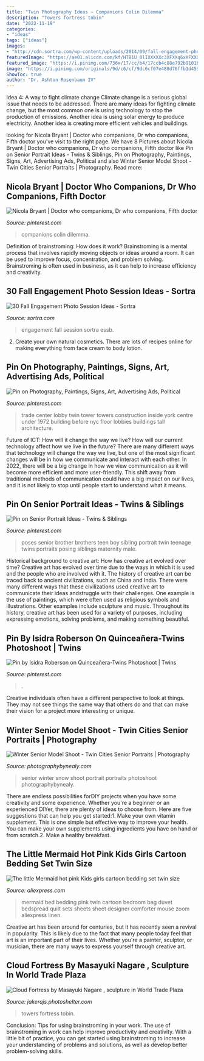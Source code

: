 ```yaml
---
title: "Twin Photography Ideas ~ Companions Colin Dilemma"
description: "Towers fortress tobin"
date: "2022-11-19"
categories:
- "ideas"
tags: ["ideas"]
images:
- "http://cdn.sortra.com/wp-content/uploads/2014/09/fall-engagement-photo-ideas27.jpg"
featuredImage: "https://ae01.alicdn.com/kf/HTB1U_0lIXXXXXc3XFXXq6xXFXXXg/The-little-Mermaid-hot-pink-Kids-girls-cartoon-bedding-set-twin-size-duvet-cover-bed-in.jpg"
featured_image: "https://i.pinimg.com/736x/17/cc/b4/17ccb4c88e792b9101bf462b8e77eac5--brother-poses-guy-poses.jpg"
image: "https://i.pinimg.com/originals/9d/c6/cf/9dc6cf07e488d76ffb1d45928a1ee584.jpg"
ShowToc: true
author: "Dr. Ashton Rosenbaum IV"
---
```



Idea 4: A way to fight climate change
Climate change is a serious global issue that needs to be addressed. There are many ideas for fighting climate change, but the most common one is using technology to stop the production of emissions. Another idea is using solar energy to produce electricity. Another idea is creating more efficient vehicles and buildings.

	

		
looking for Nicola Bryant | Doctor who companions, Dr who companions, Fifth doctor you've visit to the right page. We have 8 Pictures about Nicola Bryant | Doctor who companions, Dr who companions, Fifth doctor like Pin on Senior Portrait Ideas - Twins &amp; Siblings, Pin on Photography, Paintings, Signs, Art, Advertising Ads, Political and also Winter Senior Model Shoot - Twin Cities Senior Portraits | Photography. Read more:
		
    
## Nicola Bryant | Doctor Who Companions, Dr Who Companions, Fifth Doctor

<img loading=lazy src="https://i.pinimg.com/736x/61/56/b4/6156b43dfe52d3d5673b7d35b6e1fb58.jpg" onerror="this.onerror=null;this.src='https://tse1.mm.bing.net/th?id=OIP.p55Xz0RXtzBgBnPOh_YbLwHaLP&amp;pid=15.1';" alt="Nicola Bryant | Doctor who companions, Dr who companions, Fifth doctor">

_Source: pinterest.com_

>companions colin dilemma. 

	

Definition of brainstroming: How does it work?
Brainstroming is a mental process that involves rapidly moving objects or ideas around a room. It can be used to improve focus, concentration, and problem solving. Brainstroming is often used in business, as it can help to increase efficiency and creativity.

    
## 30 Fall Engagement Photo Session Ideas - Sortra

<img loading=lazy src="http://cdn.sortra.com/wp-content/uploads/2014/09/fall-engagement-photo-ideas27.jpg" onerror="this.onerror=null;this.src='https://tse3.mm.bing.net/th?id=OIP.Xxujw3jTs1HSCu72j0BckwHaLL&amp;pid=15.1';" alt="30 Fall Engagement Photo Session Ideas - Sortra">

_Source: sortra.com_

>engagement fall session sortra essb. 

	

2. Create your own natural cosmetics. There are lots of recipes online for making everything from face cream to body lotion.

    
## Pin On Photography, Paintings, Signs, Art, Advertising Ads, Political

<img loading=lazy src="https://i.pinimg.com/originals/82/e5/a2/82e5a212225a58548b4a57b52d51d3a6.jpg" onerror="this.onerror=null;this.src='https://tse1.mm.bing.net/th?id=OIP.e7Z8SKAh2S4aVBldrl8AnQAAAA&amp;pid=15.1';" alt="Pin on Photography, Paintings, Signs, Art, Advertising Ads, Political">

_Source: pinterest.com_

>trade center lobby twin tower towers construction inside york centre under 1972 building before nyc floor lobbies buildings tall architecture. 

	

Future of ICT: How will it change the way we live?
How will our current technology affect how we live in the future? 
There are many different ways that technology will change the way we live, but one of the most significant changes will be in how we communicate and interact with each other. In 2022, there will be a big change in how we view communication as it will become more efficient and more user-friendly. This shift away from traditional methods of communication could have a big impact on our lives, and it is not likely to stop until people start to understand what it means.

    
## Pin On Senior Portrait Ideas - Twins &amp; Siblings

<img loading=lazy src="https://i.pinimg.com/736x/17/cc/b4/17ccb4c88e792b9101bf462b8e77eac5--brother-poses-guy-poses.jpg" onerror="this.onerror=null;this.src='https://tse2.mm.bing.net/th?id=OIP.0eqannmjgad12xwGCCe4hwHaJB&amp;pid=15.1';" alt="Pin on Senior Portrait Ideas - Twins &amp; Siblings">

_Source: pinterest.com_

>poses senior brother brothers teen boy sibling portrait twin teenage twins portraits posing siblings maternity male. 

	

Historical background to creative art: How has creative art evolved over time?
Creative art has evolved over time due to the ways in which it is used and the people who are involved with it. The history of creative art can be traced back to ancient civilizations, such as China and India. There were many different ways that these civilizations used creative art to communicate their ideas andstruggle with their challenges. One example is the use of paintings, which were often used as religious symbols and illustrations. Other examples include sculpture and music. Throughout its history, creative art has been used for a variety of purposes, including expressing emotions, solving problems, and making something beautiful.

    
## Pin By Isidra Roberson On Quinceañera-Twins Photoshoot | Twins

<img loading=lazy src="https://i.pinimg.com/originals/9d/c6/cf/9dc6cf07e488d76ffb1d45928a1ee584.jpg" onerror="this.onerror=null;this.src='https://tse2.mm.bing.net/th?id=OIP.PhHQ1Wvi0uvxcgGMKKz7cQHaHa&amp;pid=15.1';" alt="Pin by Isidra Roberson on Quinceañera-Twins Photoshoot | Twins">

_Source: pinterest.com_

>. 

	

Creative individuals often have a different perspective to look at things. They may not see things the same way that others do and that can make their vision for a project more interesting or unique.

    
## Winter Senior Model Shoot - Twin Cities Senior Portraits | Photography

<img loading=lazy src="http://photographybynealy.com/seniors/wp-content/uploads/2016/02/29-1140-post/eagan-apple-valley-rosemount-senior-picture-ideas21.jpg" onerror="this.onerror=null;this.src='https://tse1.mm.bing.net/th?id=OIP.kWeQgNQUJg48wc5SCZ26ywHaLH&amp;pid=15.1';" alt="Winter Senior Model Shoot - Twin Cities Senior Portraits | Photography">

_Source: photographybynealy.com_

>senior winter snow shoot portrait portraits photoshoot photographybynealy. 

	

There are endless possibilities forDIY projects when you have some creativity and some experience. Whether you're a beginner or an experienced DIYer, there are plenty of ideas to choose from. Here are five suggestions that can help you get started:1. Make your own vitamin supplement. This is one simple but effective way to improve your health. You can make your own supplements using ingredients you have on hand or from scratch.2. Make a healthy breakfast.

    
## The Little Mermaid Hot Pink Kids Girls Cartoon Bedding Set Twin Size

<img loading=lazy src="https://ae01.alicdn.com/kf/HTB1U_0lIXXXXXc3XFXXq6xXFXXXg/The-little-Mermaid-hot-pink-Kids-girls-cartoon-bedding-set-twin-size-duvet-cover-bed-in.jpg" onerror="this.onerror=null;this.src='https://tse4.mm.bing.net/th?id=OIP.CUtU0Jvsqn7ml1akB779dAHaHa&amp;pid=15.1';" alt="The little Mermaid hot pink Kids girls cartoon bedding set twin size">

_Source: aliexpress.com_

>mermaid bed bedding pink twin cartoon bedroom bag duvet bedspread quilt sets sheets sheet designer comforter mouse zoom aliexpress linen. 

	

Creative art has been around for centuries, but it has recently seen a revival in popularity. This is likely due to the fact that many people today feel that art is an important part of their lives. Whether you're a painter, sculptor, or musician, there are many ways to express yourself through creative art.

    
## Cloud Fortress By Masayuki Nagare , Sculpture In World Trade Plaza

<img loading=lazy src="https://m.psecn.photoshelter.com/img-get/I0000FXauqJ5V0Iw/s/1200/I0000FXauqJ5V0Iw.jpg" onerror="this.onerror=null;this.src='https://tse4.mm.bing.net/th?id=OIP.HTcdxiR3AX0lkUsev28H8wHaLJ&amp;pid=15.1';" alt="Cloud Fortress by Masayuki Nagare , sculpture in World Trade Plaza">

_Source: jakerajs.photoshelter.com_

>towers fortress tobin. 

	

Conclusion: Tips for using brainstroming in your work.
The use of brainstroming in work can help improve productivity and creativity. With a little bit of practice, you can get started using brainstroming to increase your understanding of problems and solutions, as well as develop better problem-solving skills.

